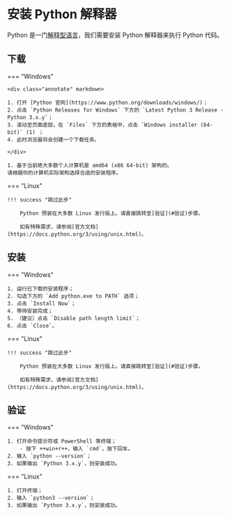 # 安装 Python 解释器

Python 是一门[解释型语言](https://en.wikipedia.org/wiki/Interpreter_(computing))，我们需要安装 Python 解释器来执行 Python 代码。

## 下载

=== "Windows"

    <div class="annotate" markdown>

    1. 打开 [Python 官网](https://www.python.org/downloads/windows/)；
    2. 点击 `Python Releases for Windows` 下方的 `Latest Python 3 Release - Python 3.x.y`；
    3. 滚动至页面底部，在 `Files` 下方的表格中，点击 `Windows installer (64-bit)` (1) ；
    4. 此时浏览器将会创建一个下载任务。

    </div>

    1. 基于当前绝大多数个人计算机是 amd64 (x86 64-bit) 架构的。  
    请根据你的计算机实际架构选择合适的安装程序。

=== "Linux"

    !!! success "跳过此步"

        Python 预装在大多数 Linux 发行版上。请直接跳转至[验证](#验证)步骤。

        如有特殊需求，请参阅[官方文档](https://docs.python.org/3/using/unix.html)。

## 安装

=== "Windows"

    1. 运行已下载的安装程序；
    2. 勾选下方的 `Add python.exe to PATH` 选项；
    3. 点击 `Install Now`；
    4. 等待安装完成；
    5. （建议）点击 `Disable path length limit`；
    6. 点击 `Close`。

=== "Linux"

    !!! success "跳过此步"

        Python 预装在大多数 Linux 发行版上。请直接跳转至[验证](#验证)步骤。

        如有特殊需求，请参阅[官方文档](https://docs.python.org/3/using/unix.html)。

## 验证

=== "Windows"

    1. 打开命令提示符或 PowerShell 等终端；
        - 按下 ++win+r++，输入 `cmd`，按下回车。
    2. 输入 `python --version`；
    3. 如果输出 `Python 3.x.y`，则安装成功。

=== "Linux"

    1. 打开终端；
    2. 输入 `python3 --version`；
    3. 如果输出 `Python 3.x.y`，则安装成功。
